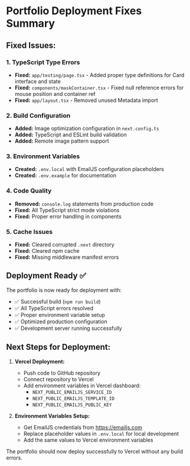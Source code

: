# Portfolio Deployment Fixes Summary

## Fixed Issues:

### 1. TypeScript Type Errors
- **Fixed:** `app/testing/page.tsx` - Added proper type definitions for Card interface and state
- **Fixed:** `components/maskContainer.tsx` - Fixed null reference errors for mouse position and container ref
- **Fixed:** `app/layout.tsx` - Removed unused Metadata import

### 2. Build Configuration
- **Added:** Image optimization configuration in `next.config.ts`
- **Added:** TypeScript and ESLint build validation
- **Added:** Remote image pattern support

### 3. Environment Variables
- **Created:** `.env.local` with EmailJS configuration placeholders
- **Created:** `.env.example` for documentation

### 4. Code Quality
- **Removed:** `console.log` statements from production code
- **Fixed:** All TypeScript strict mode violations
- **Fixed:** Proper error handling in components

### 5. Cache Issues
- **Fixed:** Cleared corrupted `.next` directory
- **Fixed:** Cleared npm cache
- **Fixed:** Missing middleware manifest errors

## Deployment Ready ✅

The portfolio is now ready for deployment with:
- ✅ Successful build (`npm run build`)
- ✅ All TypeScript errors resolved
- ✅ Proper environment variable setup
- ✅ Optimized production configuration
- ✅ Development server running successfully

## Next Steps for Deployment:

1. **Vercel Deployment:**
   - Push code to GitHub repository
   - Connect repository to Vercel
   - Add environment variables in Vercel dashboard:
     - `NEXT_PUBLIC_EMAILJS_SERVICE_ID`
     - `NEXT_PUBLIC_EMAILJS_TEMPLATE_ID`
     - `NEXT_PUBLIC_EMAILJS_PUBLIC_KEY`

2. **Environment Variables Setup:**
   - Get EmailJS credentials from https://emailjs.com
   - Replace placeholder values in `.env.local` for local development
   - Add the same values to Vercel environment variables

The portfolio should now deploy successfully to Vercel without any build errors.
